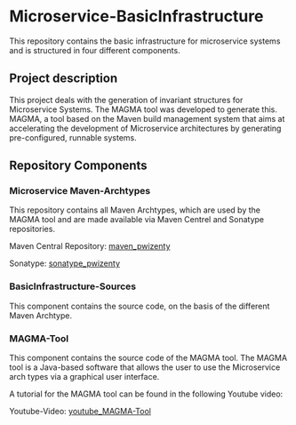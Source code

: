 <h1>Microservice-BasicInfrastructure</h1>

<p>This repository contains the basic infrastructure for microservice systems and is 
structured in four different components.</p>

<h2>Project description</h2>
<p>
This project deals with the generation of invariant structures for Microservice 
Systems. The MAGMA tool was developed to generate this. MAGMA, a tool based on the Maven build management system
that aims at accelerating the development of Microservice architectures by generating pre-configured, runnable systems. 
</p>

<h2>Repository Components
<h3>Microservice Maven-Archtypes</h3>
<p>This repository contains all Maven Archtypes, which are used by the MAGMA tool and are made available via Maven Centrel and Sonatype repositories.</p>

<p>Maven Central Repository: <a href="https://repo1.maven.org/maven2/com/github/pwizenty/" title="Maven Central">maven_pwizenty</a></p>
<p>Sonatype: <a href="https://oss.sonatype.org/content/groups/staging/com/github/pwizenty/" title="Sonatype">sonatype_pwizenty</a></p>

 
<h3>BasicInfrastructure-Sources</h3>
<p>This component contains the source code, on the basis of the different Maven Archtype.</p>  

<h3>MAGMA-Tool</h3>
<p>This component contains the source code of the MAGMA tool. The MAGMA tool is a Java-based software that allows the user to use the Microservice arch types via a graphical user interface.</p>
<p>A tutorial for the MAGMA tool can be found in the following Youtube video:</p>

Youtube-Video: <a href="https://oss.sonatype.org/content/groups/staging/com/github/pwizenty/" title="Sonatype">youtube_MAGMA-Tool</a>
